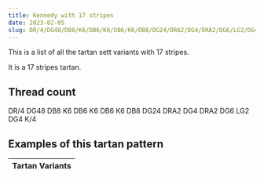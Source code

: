 ```yaml
---
title: Kennedy with 17 stripes
date: 2023-02-05
slug: DR/4/DG48/DB8/K6/DB6/K6/DB6/K6/DB8/DG24/DRA2/DG4/DRA2/DG6/LG2/DG4/K/4
---
```

This is a list of all the tartan sett variants with 17 stripes.

It is a 17 stripes tartan.


## Thread count
DR/4 DG48 DB8 K6 DB6 K6 DB6 K6 DB8 DG24 DRA2 DG4 DRA2 DG6 LG2 DG4 K/4

## Examples of this tartan pattern

| Tartan Variants |
|---------------|
